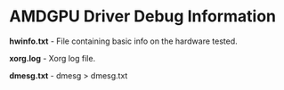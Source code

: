 # AMDGPU Driver Debug Information

**hwinfo.txt** - File containing basic info on the hardware tested.

**xorg.log** - Xorg log file.

**dmesg.txt** - dmesg > dmesg.txt 
